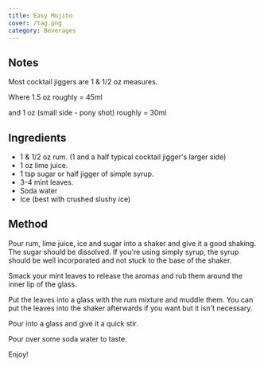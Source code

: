 ```yaml
---
title: Easy Mojito
cover: /tag.png
category: Beverages
---
```


## Notes

Most cocktail jiggers are 1 & 1/2 oz measures.

Where 1.5 oz roughly = 45ml

and 1 oz (small side - pony shot) roughly = 30ml

## Ingredients

- 1 & 1/2 oz rum. (1 and a half typical cocktail jigger's larger side)
- 1 oz lime juice.
- 1 tsp sugar or half jigger of simple syrup.
- 3-4 mint leaves.
- Soda water
- Ice (best with crushed slushy ice)

## Method

Pour rum, lime juice, ice and sugar into a shaker and give it a good shaking. The sugar should be dissolved. If you're
using simply syrup, the syrup should be well incorporated and not stuck to the base of the shaker.

Smack your mint leaves to release the aromas and rub them around the inner lip of the glass.

Put the leaves into a glass with the rum mixture and muddle them. You can put the leaves into the shaker afterwards if
you want but it isn't necessary.

Pour into a glass and give it a quick stir.

Pour over some soda water to taste.

Enjoy!
